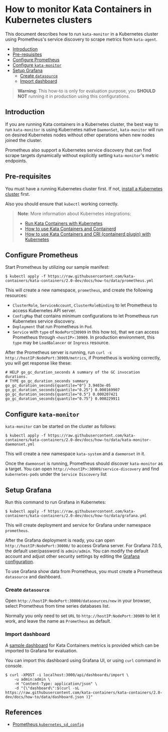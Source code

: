 # How to monitor Kata Containers in Kubernetes clusters

This document describes how to run `kata-monitor` in a Kubernetes cluster using Prometheus's service discovery to scrape metrics from `kata-agent`.

- [Introduction](#introduction)
- [Pre-requisites](#pre-requisites)
- [Configure Prometheus](#configure-prometheus)
- [Configure `kata-monitor`](#configure-kata-monitor)
- [Setup Grafana](#setup-grafana)
  * [Create `datasource`](#create-datasource)
  * [Import dashboard](#import-dashboard)

> **Warning**: This how-to is only for evaluation purpose, you **SHOULD NOT** running it in production using this configurations.

## Introduction

If you are running Kata containers in a Kubernetes cluster, the best way to run `kata-monitor` is using Kubernetes native `DaemonSet`, `kata-monitor` will run on desired Kubernetes nodes without other operations when new nodes joined the cluster.

Prometheus also support a Kubernetes service discovery that can find scrape targets dynamically without explicitly setting `kata-monitor`'s metric endpoints.

## Pre-requisites

You must have a running Kubernetes cluster first. If not, [install a Kubernetes cluster](https://kubernetes.io/docs/setup/) first.

Also you should ensure that `kubectl` working correctly.

> **Note**: More information about Kubernetes integrations:
>   - [Run Kata Containers with Kubernetes](run-kata-with-k8s.md)
>   - [How to use Kata Containers and Containerd](containerd-kata.md)
>   - [How to use Kata Containers and CRI (containerd plugin) with Kubernetes](how-to-use-k8s-with-cri-containerd-and-kata.md)

## Configure Prometheus

Start Prometheus by utilizing our sample manifest:

```
$ kubectl apply -f https://raw.githubusercontent.com/kata-containers/kata-containers/2.0-dev/docs/how-to/data/prometheus.yml
```

This will create a new namespace, `prometheus`, and create the following resources:

* `ClusterRole`, `ServiceAccount`, `ClusterRoleBinding` to let Prometheus to access Kubernetes API server.
* `ConfigMap` that contains minimum configurations to let Prometheus run Kubernetes service discovery.
* `Deployment` that run Prometheus in `Pod`.
* `Service` with `type` of `NodePort`(`30909` in this how to), that we can access Prometheus through `<hostIP>:30909`. In production environment, this `type` may be `LoadBalancer` or `Ingress` resource.

After the Prometheus server is running, run `curl -s http://hostIP:NodePort:30909/metrics`, if Prometheus is working correctly, you will get response like these:

```
# HELP go_gc_duration_seconds A summary of the GC invocation durations.
# TYPE go_gc_duration_seconds summary
go_gc_duration_seconds{quantile="0"} 3.9403e-05
go_gc_duration_seconds{quantile="0.25"} 0.000169907
go_gc_duration_seconds{quantile="0.5"} 0.000207421
go_gc_duration_seconds{quantile="0.75"} 0.000229911
```

## Configure `kata-monitor`

`kata-monitor` can be started on the cluster as follows:

```
$ kubectl apply -f https://raw.githubusercontent.com/kata-containers/kata-containers/2.0-dev/docs/how-to/data/kata-monitor-daemonset.yml
```

This will create a new namespace `kata-system` and a `daemonset` in it.

Once the `daemonset` is running, Prometheus should discover `kata-monitor` as a target. You can open `http://<hostIP>:30909/service-discovery` and find `kubernetes-pods` under the `Service Discovery` list


## Setup Grafana

Run this command to run Grafana in Kubernetes:

```
$ kubectl apply -f https://raw.githubusercontent.com/kata-containers/kata-containers/2.0-dev/docs/how-to/data/grafana.yml
```

This will create deployment and service for Grafana under namespace `prometheus`.

After the Grafana deployment is ready, you can open `http://hostIP:NodePort:30000/` to access Grafana server. For Grafana 7.0.5, the default user/password is `admin/admin`. You can modify the default account and adjust other security settings by editing the [Grafana configuration](https://grafana.com/docs/grafana/latest/installation/configuration/#security).

To use Grafana show data from Prometheus, you must create a Prometheus `datasource` and dashboard.

### Create `datasource`

Open `http://hostIP:NodePort:30000/datasources/new` in your browser, select Prometheus from time series databases list.

Normally you only need to set `URL` to `http://hostIP:NodePort:30909` to let it work, and leave the name as `Prometheus` as default.

### Import dashboard

A [sample dashboard](data/dashboard.json) for Kata Containers metrics is provided which can be imported to Grafana for evaluation.

You can import this dashboard using Grafana UI, or using `curl` command in console.


```
$ curl -XPOST -i localhost:3000/api/dashboards/import \
    -u admin:admin \
    -H "Content-Type: application/json" \
	-d "{\"dashboard\":$(curl -sL https://raw.githubusercontent.com/kata-containers/kata-containers/2.0-dev/docs/how-to/data/dashboard.json )}"
```

## References

- [Prometheus `kubernetes_sd_config`](https://prometheus.io/docs/prometheus/latest/configuration/configuration/#kubernetes_sd_config)

